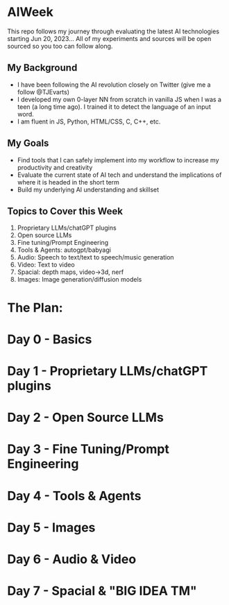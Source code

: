 # AIWeek

This repo follows my journey through evaluating the latest AI technologies starting Jun 20, 2023... All of my experiments and sources will be open sourced so you too can follow along.

## My Background

- I have been following the AI revolution closely on Twitter (give me a follow @TJEvarts)
- I developed my own 0-layer NN from scratch in vanilla JS when I was a teen (a long time ago). I trained it to detect the language of an input word.
- I am fluent in JS, Python, HTML/CSS, C, C++, etc.

## My Goals

- Find tools that I can safely implement into my workflow to increase my productivity and creativity
- Evaluate the current state of AI tech and understand the implications of where it is headed in the short term
- Build my underlying AI understanding and skillset

## Topics to Cover this Week

1. Proprietary LLMs/chatGPT plugins
2. Open source LLMs
3. Fine tuning/Prompt Engineering
4. Tools & Agents: autogpt/babyagi
5. Audio: Speech to text/text to speech/music generation
6. Video: Text to video
7. Spacial: depth maps, video->3d, nerf
8. Images: Image generation/diffusion models

# The Plan:

# Day 0 - Basics

# Day 1 - Proprietary LLMs/chatGPT plugins

# Day 2 - Open Source LLMs

# Day 3 - Fine Tuning/Prompt Engineering

# Day 4 - Tools & Agents

# Day 5 - Images

# Day 6 - Audio & Video

# Day 7 - Spacial & "BIG IDEA TM"
